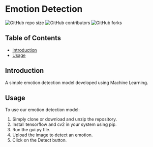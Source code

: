 # Emotion Detection

![GitHub repo size](https://img.shields.io/github/repo-size/Shuaib21803/Emotion-Detection)
![GitHub contributors](https://img.shields.io/github/contributors/Shuaib21803/Emotion-Detection)
![GitHub forks](https://img.shields.io/github/forks/Shuaib21803/Emotion-Detection)

## Table of Contents
- [Introduction](#introduction)
- [Usage](#usage)

## Introduction

A simple emotion detection model developed using Machine Learning.

## Usage

To use our emotion detection model:
  1. Simply clone or download and unzip the repository.
  2. Install tensorflow and cv2 in your system using pip.
  3. Run the gui.py file.
  4. Upload the image to detect an emotion.
  5. Click on the Detect button.
